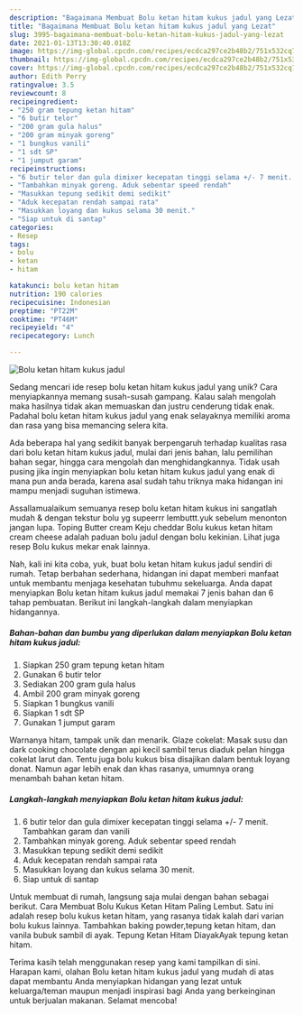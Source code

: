 ```yaml
---
description: "Bagaimana Membuat Bolu ketan hitam kukus jadul yang Lezat"
title: "Bagaimana Membuat Bolu ketan hitam kukus jadul yang Lezat"
slug: 3995-bagaimana-membuat-bolu-ketan-hitam-kukus-jadul-yang-lezat
date: 2021-01-13T13:30:40.018Z
image: https://img-global.cpcdn.com/recipes/ecdca297ce2b48b2/751x532cq70/bolu-ketan-hitam-kukus-jadul-foto-resep-utama.jpg
thumbnail: https://img-global.cpcdn.com/recipes/ecdca297ce2b48b2/751x532cq70/bolu-ketan-hitam-kukus-jadul-foto-resep-utama.jpg
cover: https://img-global.cpcdn.com/recipes/ecdca297ce2b48b2/751x532cq70/bolu-ketan-hitam-kukus-jadul-foto-resep-utama.jpg
author: Edith Perry
ratingvalue: 3.5
reviewcount: 8
recipeingredient:
- "250 gram tepung ketan hitam"
- "6 butir telor"
- "200 gram gula halus"
- "200 gram minyak goreng"
- "1 bungkus vanili"
- "1 sdt SP"
- "1 jumput garam"
recipeinstructions:
- "6 butir telor dan gula dimixer kecepatan tinggi selama +/- 7 menit. Tambahkan garam dan vanili"
- "Tambahkan minyak goreng. Aduk sebentar speed rendah"
- "Masukkan tepung sedikit demi sedikit"
- "Aduk kecepatan rendah sampai rata"
- "Masukkan loyang dan kukus selama 30 menit."
- "Siap untuk di santap"
categories:
- Resep
tags:
- bolu
- ketan
- hitam

katakunci: bolu ketan hitam 
nutrition: 190 calories
recipecuisine: Indonesian
preptime: "PT22M"
cooktime: "PT46M"
recipeyield: "4"
recipecategory: Lunch

---
```



![Bolu ketan hitam kukus jadul](https://img-global.cpcdn.com/recipes/ecdca297ce2b48b2/751x532cq70/bolu-ketan-hitam-kukus-jadul-foto-resep-utama.jpg)

Sedang mencari ide resep bolu ketan hitam kukus jadul yang unik? Cara menyiapkannya memang susah-susah gampang. Kalau salah mengolah maka hasilnya tidak akan memuaskan dan justru cenderung tidak enak. Padahal bolu ketan hitam kukus jadul yang enak selayaknya memiliki aroma dan rasa yang bisa memancing selera kita.

Ada beberapa hal yang sedikit banyak berpengaruh terhadap kualitas rasa dari bolu ketan hitam kukus jadul, mulai dari jenis bahan, lalu pemilihan bahan segar, hingga cara mengolah dan menghidangkannya. Tidak usah pusing jika ingin menyiapkan bolu ketan hitam kukus jadul yang enak di mana pun anda berada, karena asal sudah tahu triknya maka hidangan ini mampu menjadi suguhan istimewa.

Assallamualaikum semuanya resep bolu ketan hitam kukus ini sangatlah mudah &amp; dengan tekstur bolu yg supeerrr lembuttt.yuk sebelum menonton jangan lupa. Toping Butter cream Keju cheddar Bolu kukus ketan hitam cream cheese adalah paduan bolu jadul dengan bolu kekinian. Lihat juga resep Bolu kukus mekar enak lainnya.


Nah, kali ini kita coba, yuk, buat bolu ketan hitam kukus jadul sendiri di rumah. Tetap berbahan sederhana, hidangan ini dapat memberi manfaat untuk membantu menjaga kesehatan tubuhmu sekeluarga. Anda dapat menyiapkan Bolu ketan hitam kukus jadul memakai 7 jenis bahan dan 6 tahap pembuatan. Berikut ini langkah-langkah dalam menyiapkan hidangannya.

<!--inarticleads1-->

##### Bahan-bahan dan bumbu yang diperlukan dalam menyiapkan Bolu ketan hitam kukus jadul:

1. Siapkan 250 gram tepung ketan hitam
1. Gunakan 6 butir telor
1. Sediakan 200 gram gula halus
1. Ambil 200 gram minyak goreng
1. Siapkan 1 bungkus vanili
1. Siapkan 1 sdt SP
1. Gunakan 1 jumput garam


Warnanya hitam, tampak unik dan menarik. Glaze cokelat: Masak susu dan dark cooking chocolate dengan api kecil sambil terus diaduk pelan hingga cokelat larut dan. Tentu juga bolu kukus bisa disajikan dalam bentuk loyang donat. Namun agar lebih enak dan khas rasanya, umumnya orang menambah bahan ketan hitam. 

<!--inarticleads2-->

##### Langkah-langkah menyiapkan Bolu ketan hitam kukus jadul:

1. 6 butir telor dan gula dimixer kecepatan tinggi selama +/- 7 menit. Tambahkan garam dan vanili
1. Tambahkan minyak goreng. Aduk sebentar speed rendah
1. Masukkan tepung sedikit demi sedikit
1. Aduk kecepatan rendah sampai rata
1. Masukkan loyang dan kukus selama 30 menit.
1. Siap untuk di santap


Untuk membuat di rumah, langsung saja mulai dengan bahan sebagai berikut. Cara Membuat Bolu Kukus Ketan Hitam Paling Lembut. Satu ini adalah resep bolu kukus ketan hitam, yang rasanya tidak kalah dari varian bolu kukus lainnya. Tambahkan baking powder,tepung ketan hitam, dan vanila bubuk sambil di ayak. Tepung Ketan Hitam DiayakAyak tepung ketan hitam. 

Terima kasih telah menggunakan resep yang kami tampilkan di sini. Harapan kami, olahan Bolu ketan hitam kukus jadul yang mudah di atas dapat membantu Anda menyiapkan hidangan yang lezat untuk keluarga/teman maupun menjadi inspirasi bagi Anda yang berkeinginan untuk berjualan makanan. Selamat mencoba!
